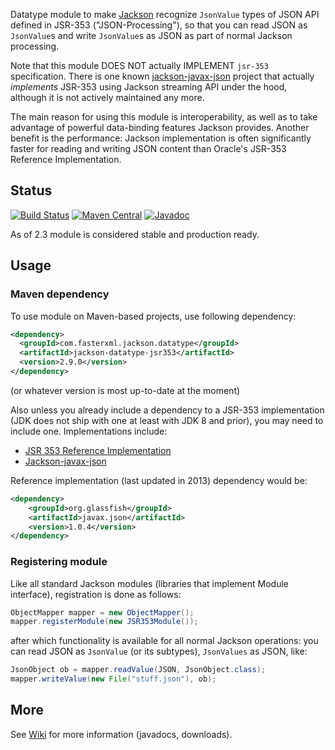 Datatype module to make [Jackson](../../../jackson)
recognize `JsonValue` types of JSON API defined in JSR-353 ("JSON-Processing"), so that
you can read JSON as `JsonValue`s and write `JsonValue`s as JSON as part of normal
Jackson processing.

Note that this module DOES NOT actually IMPLEMENT `jsr-353` specification.
There is one known [jackson-javax-json](https://github.com/pgelinas/jackson-javax-json)
project that actually *implements* JSR-353 using Jackson streaming API under the hood,
although it is not actively maintained any more.

The main reason for using this module is interoperability, as well as to take advantage
of powerful data-binding features Jackson provides.
Another benefit is the performance: Jackson implementation is often significantly faster for
reading and writing JSON content than Oracle's JSR-353 Reference Implementation.

## Status

[![Build Status](https://travis-ci.org/FasterXML/jackson-datatype-jsr353.svg)](https://travis-ci.org/FasterXML/jackson-datatype-jsr353)
[![Maven Central](https://maven-badges.herokuapp.com/maven-central/com.fasterxml.jackson.datatype/jackson-datatype-jsr353/badge.svg)](https://maven-badges.herokuapp.com/maven-central/com.fasterxml.jackson.datatype/jackson-datatype-jsr353/)
[![Javadoc](https://javadoc.io/badge/com.fasterxml.jackson.datatype/jackson-datatype-jsr353.svg)](http://www.javadoc.io/doc/com.fasterxml.jackson.datatype/jackson-datatype-jsr353)

As of 2.3 module is considered stable and production ready.

## Usage

### Maven dependency

To use module on Maven-based projects, use following dependency:

```xml
<dependency>
  <groupId>com.fasterxml.jackson.datatype</groupId>
  <artifactId>jackson-datatype-jsr353</artifactId>
  <version>2.9.0</version>
</dependency>
```

(or whatever version is most up-to-date at the moment)

Also unless you already include a dependency to a JSR-353 implementation (JDK does not ship with one at least with JDK 8
and prior), you may need to include one. Implementations include:

* [JSR 353 Reference Implementation](https://jsonp.java.net/)
* [Jackson-javax-json](https://github.com/pgelinas/jackson-javax-json)

Reference implementation (last updated in 2013) dependency would be:

```xml
<dependency>
    <groupId>org.glassfish</groupId>
    <artifactId>javax.json</artifactId>
    <version>1.0.4</version>
</dependency>
```

### Registering module

Like all standard Jackson modules (libraries that implement Module interface), registration is done as follows:

```java
ObjectMapper mapper = new ObjectMapper();
mapper.registerModule(new JSR353Module());
```

after which functionality is available for all normal Jackson operations:
you can read JSON as `JsonValue` (or its subtypes), `JsonValues` as JSON, like:

```java
JsonObject ob = mapper.readValue(JSON, JsonObject.class);
mapper.writeValue(new File("stuff.json"), ob);
```

## More

See [Wiki](../../wiki) for more information (javadocs, downloads).
